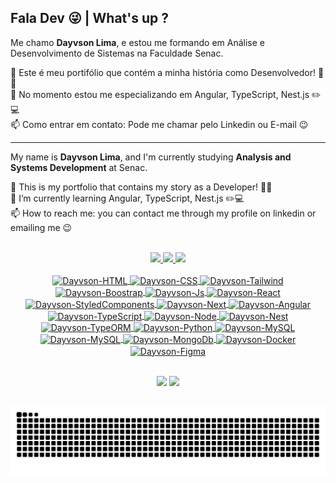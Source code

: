 ## Fala Dev 😜 | What's up ?

Me chamo <b>Dayvson Lima</b>, e estou me formando em Análise e Desenvolvimento de Sistemas na Faculdade Senac.

🔭 Este é meu portifólio que contém a minha história como Desenvolvedor! 🚀🚀 <br>
🌱 No momento estou me especializando em Angular, TypeScript, Nest.js ✏️💻 <br>
📫 Como entrar em contato: Pode me chamar pelo Linkedin ou E-mail 😉 

<hr>

My name is <b>Dayvson Lima</b>, and I'm currently studying <b>Analysis and Systems Development</b> at Senac.

🔭 This is my portfolio that contains my story as a Developer! 🚀🚀 <br>
🌱 I’m currently learning Angular, TypeScript, Nest.js ✏️💻 <br>
📫 How to reach me: you can contact me through my profile on linkedin or emailing me 😉

<br>

<div align="center">
  <a href="https://github.com/dayvsonlsantos">
  <img height="145em" src="https://github-readme-stats.vercel.app/api?username=dayvsonlsantos&show_icons=true&theme=gruvbox&include_all_commits=true&count_private=true"/>
  <img height="145em" src="https://github-readme-stats.vercel.app/api/top-langs/?username=dayvsonlsantos&layout=compact&langs_count=7&theme=gruvbox"/>
  <img height='180em' src='https://github-readme-streak-stats.herokuapp.com?user=dayvsonlsantos&theme=gruvbox&date_format=j%20M%5B%20Y%5D&fire=DD0000&ring=52DD81&dates=52DD81&stroke=ABCFDD' />
</div>

<div style="display: inline_block">

<div align="center">
  </br>
  <img align="center" alt="Dayvson-HTML" width="40" height="30" src="https://devicons.railway.app/i/html5.svg">
  <img align="center" alt="Dayvson-CSS" width="40" height="30" src="https://devicons.railway.app/i/css3.svg">
  <img align="center" width="40" height="30" alt="Dayvson-Tailwind" src="https://user-images.githubusercontent.com/102249811/191096932-b5ac035f-8cb7-4718-b966-789278dbaa69.svg">
  <img align="center" width="40" height="30" alt="Dayvson-Boostrap" src="https://devicons.railway.app/i/bootstrap.svg">
  <img align="center" alt="Dayvson-Js" width="40" height="30" src="https://devicons.railway.app/i/javascript.svg">
  <img align="center" alt="Dayvson-React" width="40" height="30" src="https://devicons.railway.app/i/react.svg">
  <img align="center" alt="Dayvson-StyledComponents" width="60" height="60" src="https://user-images.githubusercontent.com/102249811/191101190-e3d088af-a3d7-4341-8cb6-67bb020fc5cd.png">
  <img align="center" alt="Dayvson-Next" width="40" height="30" src="https://devicons.railway.app/i/nextjs-dark.svg">
  <img align="center" alt="Dayvson-Angular" width="40" height="30" src="https://devicons.railway.app/i/angularjs.svg">
  <img align="center" alt="Dayvson-TypeScript" width="40" height="30" src="https://devicons.railway.app/i/typescript.svg">
  <img align="center" alt="Dayvson-Node" width="40" height="30" src="https://devicons.railway.app/i/nodejs.svg">
  <img align="center" alt="Dayvson-Nest" width="40" height="30" src="https://devicons.railway.app/i/nestjs.svg">
  <img align="center" alt="Dayvson-TypeORM" width="40" height="30" src="https://github.com/dayvsonlsantos/dayvsonlsantos/assets/102249811/e26a6f41-5804-47a9-a5da-c9bf15e1ccaf">
  <img align="center" alt="Dayvson-Python" width="40" height="30" src="https://devicons.railway.app/i/python.svg">
  <img align="center" alt="Dayvson-MySQL" width="40" height="30" src="https://devicons.railway.app/i/postgresql.svg">
  <img align="center" alt="Dayvson-MySQL" width="40" height="30" src="https://devicons.railway.app/i/mysql.svg">
  <img align="center" alt="Dayvson-MongoDb" width="40" height="30" src="https://devicons.railway.app/i/mongodb.svg">
  <img align="center" alt="Dayvson-Docker" width="40" height="30" src="https://devicons.railway.app/i/docker.svg">
  <img align="center" width="40" height="30" alt="Dayvson-Figma" src="https://devicons.railway.app/i/figma.svg">
<!--   <img align="center" width="40" height="30" alt="Dayvson-Sass" src="https://devicons.railway.app/i/sass.svg"> -->
  </br>
</div>

</div>

<br>

<div style="display:block;" align="center">

  <a href = "mailto:dayvsonlsantos@gmail.com"><img src="https://img.shields.io/badge/-Gmail-%23333?style=for-the-badge&logo=gmail&logoColor=white" target="_blank"></a>
  <a href="https://www.linkedin.com/in/dayvsonlimasantos" target="_blank"><img src="https://img.shields.io/badge/-LinkedIn-%230077B5?style=for-the-badge&logo=linkedin&logoColor=white" target="_blank"></a> 
  
</div>

##

![snake gif](https://github.com/dayvsonlsantos/dayvsonlsantos/blob/output/github-contribution-grid-snake.svg)
  
